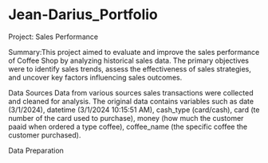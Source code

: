 # Jean-Darius_Portfolio

Project: Sales Performance

Summary:This project aimed to evaluate and improve the sales performance of Coffee Shop by analyzing historical sales data. The primary objectives were to identify sales trends, assess the effectiveness of sales strategies, and uncover key factors influencing sales outcomes.

Data Sources
Data from various sources sales transactions were collected and cleaned for analysis. The original data contains variables such as date (3/1/2024), datetime (3/1/2024  10:15:51 AM), cash_type (card/cash), card (te number of the card used to purchase), money (how much the customer paaid when ordered a type coffee), coffee_name (the specific coffee the customer purchased).

Data Preparation

